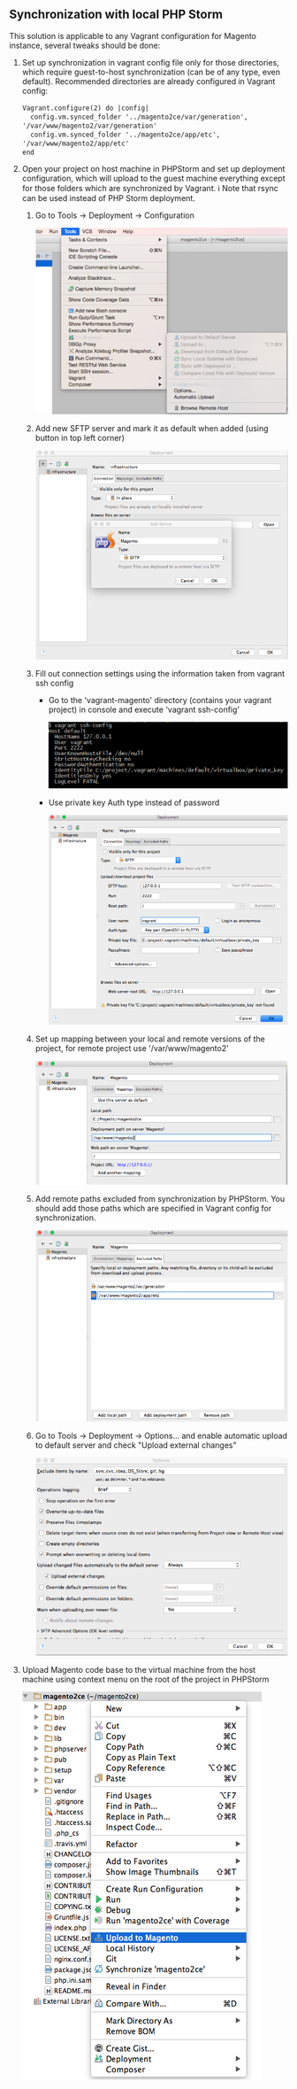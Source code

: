 Synchronization with local PHP Storm
-----------------

This solution is applicable to any Vagrant configuration for Magento instance, several tweaks should be done:

 1. Set up synchronization in vagrant config file only for those directories, which require guest-to-host synchronization (can be of any type, even default). Recommended directories are already configured in Vagrant config:
    
    ```
    Vagrant.configure(2) do |config|
      config.vm.synced_folder '../magento2ce/var/generation', '/var/www/magento2/var/generation'
      config.vm.synced_folder '../magento2ce/app/etc', '/var/www/magento2/app/etc'
    end
    ```

 1. Open your project on host machine in PHPStorm and set up deployment configuration, which will upload to the guest machine everything except for those folders which are synchronized by Vagrant.  :information_source: Note that rsync can be used instead of PHP Storm deployment.
     1. Go to Tools -> Deployment -> Configuration

         ![](images/deployment-configuration.png)

     1. Add new SFTP server and mark it as default when added (using button in top left corner)

         ![](images/new-sftp-server.png)

     1. Fill out connection settings using the information taken from vagrant ssh config
         - Go to the 'vagrant-magento' directory (contains your vagrant project) in console and execute 'vagrant ssh-config'

             ![](images/ssh-config.png)

         - Use private key Auth type instead of password
 
             ![](images/private-key-auth-type.png)

     1. Set up mapping between your local and remote versions of the project, for remote project use '/var/www/magento2'

         ![](images/projects-mapping.png)

     1. Add remote paths excluded from synchronization by PHPStorm. You should add those paths which are specified in Vagrant config for synchronization. 

         ![](images/exclude-paths-from-mapping.png)

     1. Go to Tools -> Deployment -> Options... and enable automatic upload to default server and check "Upload external changes"

        ![](images/automatic-upload.png)

 1. Upload Magento code base to the virtual machine from the host machine using context menu on the root of the project in PHPStorm

     ![](images/upload-magento-codebase.png)
